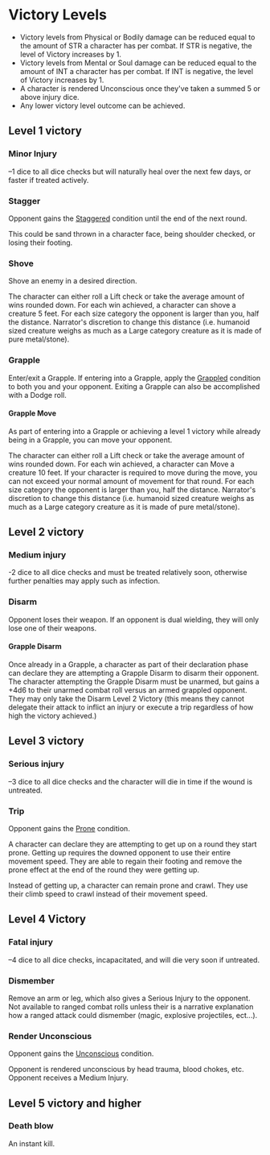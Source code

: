 # Victory Levels

- Victory levels from Physical or Bodily damage can be reduced equal to the amount of STR a character has per combat. If STR is negative, the level of Victory increases by 1.
- Victory levels from Mental or Soul damage can be reduced equal to the amount of INT a character has per combat. If INT is negative, the level of Victory increases by 1.
- A character is rendered Unconscious once they've taken a summed 5 or above injury dice.
- Any lower victory level outcome can be achieved.

## Level 1 victory

### Minor Injury

–1 dice to all dice checks but will naturally heal over the next few days, or faster if treated actively.

### Stagger

Opponent gains the [Staggered](./Conditions.md#staggered) condition until the end of the next round.

This could be sand thrown in a character face, being shoulder checked, or losing their footing.

### Shove

Shove an enemy in a desired direction.

The character can either roll a Lift check or take the average amount of wins rounded down. For each win achieved, a character can shove a creature 5 feet. For each size category the opponent is larger than you, half the distance. Narrator's discretion to change this distance (i.e. humanoid sized creature weighs as much as a Large category creature as it is made of pure metal/stone).

### Grapple

Enter/exit a Grapple. If entering into a Grapple, apply the [Grappled](./Conditions.md#grappled) condition to both you and your opponent. Exiting a Grapple can also be accomplished with a Dodge roll.

#### Grapple Move

As part of entering into a Grapple or achieving a level 1 victory while already being in a Grapple, you can move your opponent.

The character can either roll a Lift check or take the average amount of wins rounded down. For each win achieved, a character can Move a creature 10 feet. If your character is required to move during the move, you can not exceed your normal amount of movement for that round. For each size category the opponent is larger than you, half the distance. Narrator's discretion to change this distance (i.e. humanoid sized creature weighs as much as a Large category creature as it is made of pure metal/stone).

## Level 2 victory

### Medium injury

-2 dice to all dice checks and must be treated relatively soon, otherwise further penalties may apply such as infection.

### Disarm

Opponent loses their weapon. If an opponent is dual wielding, they will only lose one of their weapons.

#### Grapple Disarm

Once already in a Grapple, a character as part of their declaration phase can declare they are attempting a Grapple Disarm to disarm their opponent. The character attempting the Grapple Disarm must be unarmed, but gains a +4d6 to their unarmed combat roll versus an armed grappled opponent. They may only take the Disarm Level 2 Victory (this means they cannot delegate their attack to inflict an injury or execute a trip regardless of how high the victory achieved.)

## Level 3 victory

### Serious injury

–3 dice to all dice checks and the character will die in time if the wound is untreated.

### Trip

Opponent gains the [Prone](./Conditions.md#prone) condition.

A character can declare they are attempting to get up on a round they start prone. Getting up requires the downed opponent to use their entire movement speed. They are able to regain their footing and remove the prone effect at the end of the round they were getting up.

Instead of getting up, a character can remain prone and crawl. They use their climb speed to crawl instead of their movement speed.

## Level 4 Victory

### Fatal injury

–4 dice to all dice checks, incapacitated, and will die very soon if untreated.

### Dismember

Remove an arm or leg, which also gives a Serious Injury to the opponent. Not available to ranged combat rolls unless their is a narrative explanation how a ranged attack could dismember (magic, explosive projectiles, ect...).

### Render Unconscious

Opponent gains the [Unconscious](./Conditions.md#unconscious) condition.

Opponent is rendered unconscious by head trauma, blood chokes, etc. Opponent receives a Medium Injury.

## Level 5 victory and higher

### Death blow

An instant kill.
